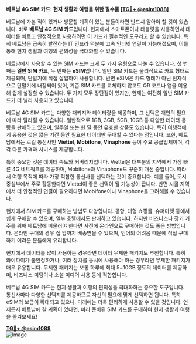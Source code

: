 **베트남 4G SIM 카드: 현지 생활과 여행을 위한 필수품 [[TG💪+ @esim1088](https://t.me/s/esim1088)]**

베트남에 가본 적이 있거나 방문할 계획이 있는 분들이라면 반드시 알아야 할 것이 있습니다. 바로 **베트남 4G SIM 카드**입니다. 현지에서 스마트폰이나 태블릿을 사용하면서 데이터를 빠르고 안정적으로 사용하려면 이 카드가 필수적인 도구라고 할 수 있습니다. 특히 베트남은 급속히 발전하는 IT 인프라 덕분에 고속 인터넷 연결이 가능해졌으며, 이를 통해 현지 생활과 여행의 편의성을 극대화할 수 있습니다.

베트남에서 사용할 수 있는 SIM 카드는 크게 두 가지 유형으로 나눌 수 있습니다. 첫 번째는 **일반 SIM 카드**, 두 번째는 **eSIM**입니다. 일반 SIM 카드는 물리적으로 카드 형태로 제공되며, 단말기에 직접 삽입하여 사용합니다. 반면 eSIM은 카드 형태가 아닌 전자식으로 단말기에 내장되어 있어, 기존 SIM 카드를 교체하지 않고도 QR 코드나 앱을 이용해 쉽게 설정할 수 있습니다. 두 가지 모두 장단점이 있지만, 현재는 여전히 일반 SIM 카드가 더 널리 사용되고 있습니다.

베트남 4G SIM 카드는 다양한 패키지와 데이터량을 제공하며, 그 선택은 개인의 필요에 따라 달라질 수 있습니다. 일반적으로 1GB, 3GB, 5GB, 10GB 등 다양한 데이터 용량을 판매하고 있으며, 일주일 또는 한 달 동안 유효한 상품도 있습니다. 특히 여행객에게 유용한 것은 짧은 기간 동안 필요한 데이터만 구매할 수 있다는 점입니다. 또한, 베트남에서는 로컬 통신사인 **Viettel**, **Mobifone**, **Vinaphone** 등이 주요 공급업체이며, 각각 다른 가격과 서비스를 제공합니다.

특히 중요한 것은 데이터 속도와 커버리지입니다. Viettel은 대부분의 지역에서 가장 빠른 4G 네트워크를 제공하며, Mobifone과 Vinaphone도 꾸준히 개선 중입니다. 따라서 여행 목적에 따라 가장 적합한 통신사를 선택하는 것이 중요합니다. 예를 들어, 도시 중심부에서 주로 활동한다면 Viettel이 좋은 선택이 될 가능성이 큽니다. 반면 시골 지역에서 더 안정적인 연결이 필요하다면 Mobifone이나 Vinaphone을 고려해볼 수 있습니다.

현지에서 SIM 카드를 구매하는 방법도 다양합니다. 공항, 대형 쇼핑몰, 슈퍼마켓 등에서 쉽게 구매할 수 있으며, 일부 호텔에서도 판매하고 있습니다. 하지만 비즈니스나 장기 거주를 위해 베트남에 머물러야 한다면 사전에 온라인으로 구매하는 것도 좋은 방법입니다. 온라인 구매의 경우 집 앞까지 배송받을 수 있으며, 언어의 어려움 때문에 직접 구매하기 어려운 분들에게 유리합니다.

현지에서 데이터를 많이 사용하는 경우라면 데이터 무제한 패키지도 추천합니다. 특히 와이파이가 불안정하거나, 여러 장치를 동시에 사용해야 하는 경우라면 무제한 패키지가 매우 유용합니다. 무제한 패키지는 보통 하루에 최대 5~10GB 정도의 데이터를 제공하며, 비즈니스 미팅이나 소셜 미디어 사용 등에 적합합니다.

베트남 4G SIM 카드는 현지 생활과 여행의 편의성을 극대화하는 중요한 도구입니다. 통신사마다 다양한 선택지를 제공하므로 자신의 필요에 맞게 선택하면 됩니다. 특히 eSIM의 보급이 확대되고 있으니, 미래에는 더욱 편리하게 사용할 수 있을 것입니다. 언제든지 베트남에 갈 계획이 있다면, 미리 준비된 SIM 카드를 구매하여 현지 생활과 여행을 즐겨보세요! 

**[TG💪+ @esim1088](https://t.me/s/esim1088)**  
![Image](https://i.postimg.cc/Y0z9fWf4/image.png)